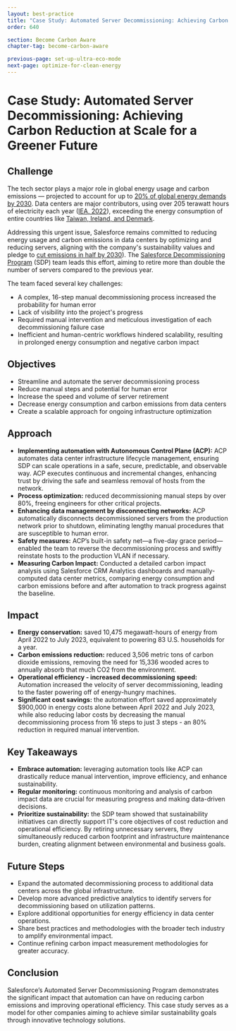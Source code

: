 ```yaml
---
layout: best-practice
title: "Case Study: Automated Server Decommissioning: Achieving Carbon Reduction at Scale for a Greener Future"
order: 640

section: Become Carbon Aware
chapter-tag: become-carbon-aware

previous-page: set-up-ultra-eco-mode
next-page: optimize-for-clean-energy
---
```


# Case Study: Automated Server Decommissioning: Achieving Carbon Reduction at Scale for a Greener Future

## Challenge

The tech sector plays a major role in global energy usage and carbon emissions — projected to account for up to [20% of global energy demands by 2030](https://www.mdpi.com/2078-1547/6/1/117). Data centers are major contributors, using over 205 terawatt hours of electricity each year ([IEA, 2022](https://www.iea.org/reports/data-centres-and-data-transmission-networks)), exceeding the energy consumption of entire countries like [Taiwan, Ireland, and Denmark](https://yearbook.enerdata.net/electricity/electricity-domestic-consumption-data.html).

Addressing this urgent issue, Salesforce remains committed to reducing energy usage and carbon emissions in data centers by optimizing and reducing servers, aligning with the company's sustainability values and pledge to [cut emissions in half by 2030](https://www.salesforce.com/company/sustainability/)). The [Salesforce Decommissioning Program](https://engineering.salesforce.com/automated-server-decommissioning-achieving-carbon-reduction-at-scale-for-a-greener-future/) (SDP) team leads this effort, aiming to retire more than double the number of servers compared to the previous year.

The team faced several key challenges:

- A complex, 16-step manual decommissioning process increased the probability for human error
- Lack of visibility into the project's progress
- Required manual intervention and meticulous investigation of each decommissioning failure case
- Inefficient and human-centric workflows hindered scalability, resulting in prolonged energy consumption and negative carbon impact

## Objectives

- Streamline and automate the server decommissioning process
- Reduce manual steps and potential for human error
- Increase the speed and volume of server retirement
- Decrease energy consumption and carbon emissions from data centers
- Create a scalable approach for ongoing infrastructure optimization

## Approach

- **Implementing automation with Autonomous Control Plane (ACP):** ACP automates data center infrastructure lifecycle management, ensuring SDP can scale operations in a safe, secure, predictable, and observable way. ACP executes continuous and incremental changes, enhancing trust by driving the safe and seamless removal of hosts from the network.
- **Process optimization:** reduced decommissioning manual steps by over 80%, freeing engineers for other critical projects.
- **Enhancing data management by disconnecting networks:** ACP automatically disconnects decommissioned servers from the production network prior to shutdown, eliminating lengthy manual procedures that are susceptible to human error.
- **Safety measures:** ACP’s built-in safety net—a five-day grace period—enabled the team to reverse the decommissioning process and swiftly reinstate hosts to the production VLAN if necessary.
- **Measuring Carbon Impact:** Conducted a detailed carbon impact analysis using Salesforce CRM Analytics dashboards and manually-computed data center metrics, comparing energy consumption and carbon emissions before and after automation to track progress against the baseline.

## Impact

- **Energy conservation:** saved 10,475 megawatt-hours of energy from April 2022 to July 2023, equivalent to powering 83 U.S. households for a year.
- **Carbon emissions reduction:** reduced 3,506 metric tons of carbon dioxide emissions, removing the need for 15,336 wooded acres to annually absorb that much CO2 from the environment.
- **Operational efficiency - increased decommissioning speed:** Automation increased the velocity of server decommissioning, leading to the faster powering off of energy-hungry machines.
- **Significant cost savings:** the automation effort saved approximately $900,000 in energy costs alone between April 2022 and July 2023, while also reducing labor costs by decreasing the manual decommissioning process from 16 steps to just 3 steps - an 80% reduction in required manual intervention.

## Key Takeaways

- **Embrace automation:** leveraging automation tools like ACP can drastically reduce manual intervention, improve efficiency, and enhance sustainability.
- **Regular monitoring:** continuous monitoring and analysis of carbon impact data are crucial for measuring progress and making data-driven decisions.
- **Prioritize sustainability:** the SDP team showed that sustainability initiatives can directly support IT's core objectives of cost reduction and operational efficiency. By retiring unnecessary servers, they simultaneously reduced carbon footprint and infrastructure maintenance burden, creating alignment between environmental and business goals.

## Future Steps

- Expand the automated decommissioning process to additional data centers across the global infrastructure.
- Develop more advanced predictive analytics to identify servers for decommissioning based on utilization patterns.
- Explore additional opportunities for energy efficiency in data center operations.
- Share best practices and methodologies with the broader tech industry to amplify environmental impact.
- Continue refining carbon impact measurement methodologies for greater accuracy.

## Conclusion

Salesforce’s Automated Server Decommissioning Program demonstrates the significant impact that automation can have on reducing carbon emissions and improving operational efficiency. This case study serves as a model for other companies aiming to achieve similar sustainability goals through innovative technology solutions.